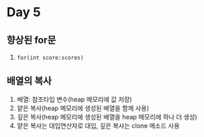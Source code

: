 # Day 5
## 향상된 for문
1. `for(int score:scores)` </br>

## 배열의 복사
1. 배열: 참조타입 변수(heap 메모리에 값 저장)
2. 얕은 복사(heap 메모리에 생성된 배열을 함께 사용)
3. 깊은 복사(heap 메모리에 생성된 배열을 heap 메모리에 하나 더 생성)
4. 얕은 복사는 대입연산자로 대입, 깊은 복사는 clone 메소드 사용
